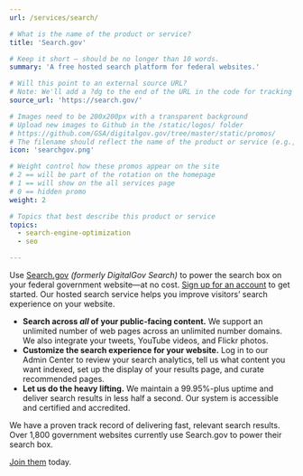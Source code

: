 ```yaml
---
url: /services/search/

# What is the name of the product or service?
title: 'Search.gov'

# Keep it short — should be no longer than 10 words.
summary: 'A free hosted search platform for federal websites.'

# Will this point to an external source URL?
# Note: We'll add a ?dg to the end of the URL in the code for tracking purposes
source_url: 'https://search.gov/'

# Images need to be 200x200px with a transparent background
# Upload new images to Github in the /static/logos/ folder
# https://github.com/GSA/digitalgov.gov/tree/master/static/promos/
# The filename should reflect the name of the product or service (e.g., challenge-gov.png)
icon: 'searchgov.png'

# Weight control how these promos appear on the site
# 2 == will be part of the rotation on the homepage
# 1 == will show on the all services page
# 0 == hidden promo
weight: 2

# Topics that best describe this product or service
topics:
  - search-engine-optimization
  - seo

---
```


Use [Search.gov](https://search.gov) _(formerly DigitalGov Search)_ to power the search box on your federal government website—at no cost. <a href="https://search.usa.gov/signup" target="_blank">Sign up for an account</a> to get started. Our hosted search service helps you improve visitors&#8217; search experience on your website.

  * **Search across _all_ of your public-facing content.** We support an unlimited number of web pages across an unlimited number domains. We also integrate your tweets, YouTube videos, and Flickr photos.
  * **Customize the search experience for your website.** Log in to our Admin Center to review your search analytics, tell us what content you want indexed, set up the display of your results page, and curate recommended pages.
  * **Let us do the heavy lifting.** We maintain a 99.95%-plus uptime and deliver search results in less half a second. Our system is accessible and certified and accredited.

We have a proven track record of delivering fast, relevant search results. Over 1,800 government websites currently use Search.gov to power their search box.

<a href="https://search.usa.gov/signup" target="_blank">Join them</a> today.
